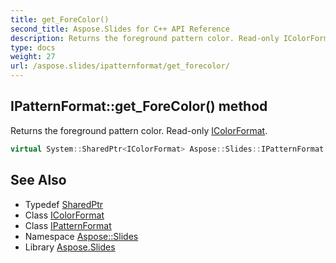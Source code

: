 ```yaml
---
title: get_ForeColor()
second_title: Aspose.Slides for C++ API Reference
description: Returns the foreground pattern color. Read-only IColorFormat.
type: docs
weight: 27
url: /aspose.slides/ipatternformat/get_forecolor/
---
```

## IPatternFormat::get_ForeColor() method


Returns the foreground pattern color. Read-only [IColorFormat](../../icolorformat/).

```cpp
virtual System::SharedPtr<IColorFormat> Aspose::Slides::IPatternFormat::get_ForeColor()=0
```

## See Also

* Typedef [SharedPtr](../../../system/sharedptr/)
* Class [IColorFormat](../../icolorformat/)
* Class [IPatternFormat](../)
* Namespace [Aspose::Slides](../../)
* Library [Aspose.Slides](../../../)